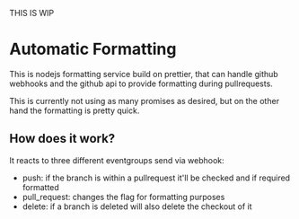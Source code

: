 THIS IS WIP

# Automatic Formatting
This is nodejs formatting service build on prettier, that can handle github webhooks and the github api to provide formatting during pullrequests.

This is currently not using as many promises as desired, but on the other hand the formatting is pretty quick.

## How does it work?

It reacts to three different eventgroups send via webhook:
- push: if the branch is within a pullrequest it'll be checked and if required formatted
- pull_request: changes the flag for formatting purposes
- delete: if a branch is deleted will also delete the checkout of it
